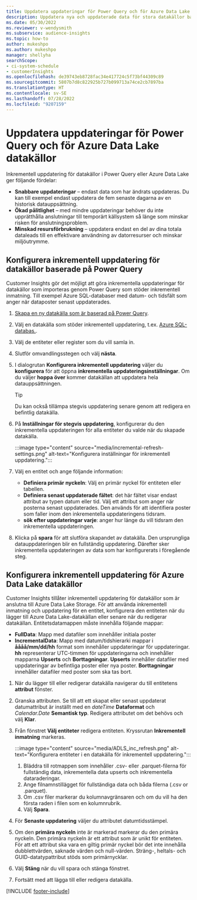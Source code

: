 ```yaml
---
title: Uppdatera uppdateringar för Power Query och för Azure Data Lake datakällor
description: Uppdatera nya och uppdaterade data för stora datakällor baserat på Power Query eller Azure Data Lake datakällor.
ms.date: 05/30/2022
ms.reviewer: v-wendysmith
ms.subservice: audience-insights
ms.topic: how-to
author: mukeshpo
ms.author: mukeshpo
manager: shellyha
searchScope:
- ci-system-schedule
- customerInsights
ms.openlocfilehash: de39743eb8728fac34e417724c5f73bf44309c89
ms.sourcegitcommit: 5807b7d8c822925b727b099713a74ce2cb7897ba
ms.translationtype: HT
ms.contentlocale: sv-SE
ms.lasthandoff: 07/28/2022
ms.locfileid: "9207159"
---
```

# <a name="incremental-refresh-for-power-query-and-azure-data-lake-data-sources"></a>Uppdatera uppdateringar för Power Query och för Azure Data Lake datakällor

Inkrementell uppdatering för datakällor i Power Query eller Azure Data Lake ger följande fördelar:

- **Snabbare uppdateringar** – endast data som har ändrats uppdateras. Du kan till exempel endast uppdatera de fem senaste dagarna av en historisk datauppsättning.
- **Ökad pålitlighet** – med mindre uppdateringar behöver du inte upprätthålla anslutningar till temporärt källsystem så länge som minskar risken för anslutningsproblem.
- **Minskad resursförbrukning** – uppdatera endast en del av dina totala dataleads till en effektivare användning av datorresurser och minskar miljöutrymme.

## <a name="configure-incremental-refresh-for-data-sources-based-on-power-query"></a>Konfigurera inkrementell uppdatering för datakällor baserade på Power Query

Customer Insights gör det möjligt att göra inkrementella uppdateringar för datakällor som importeras genom Power Query som stöder inkrementell inmatning. Till exempel Azure SQL-databaser med datum- och tidsfält som anger när dataposter senast uppdaterades.

1. [Skapa en ny datakälla som är baserad på Power Query](connect-power-query.md).

1. Välj en datakälla som stöder inkrementell uppdatering, t.ex. [Azure SQL-databas.](/power-query/connectors/azuresqldatabase).

1. Välj de entiteter eller register som du vill samla in.

1. Slutför omvandlingsstegen och välj **nästa**.

1. I dialogrutan **Konfigurera inkrementell uppdatering** väljer du **konfigurera** för att öppna **inkrementella uppdateringsinställningar**. Om du väljer **hoppa över** kommer datakällan att uppdatera hela datauppsättningen.
   > [!TIP]
   > Du kan också tillämpa stegvis uppdatering senare genom att redigera en befintlig datakälla.

1. På **Inställningar för stegvis uppdatering**, konfigurerar du den inkrementella uppdateringen för alla entiteter du valde när du skapade datakälla.

   :::image type="content" source="media/incremental-refresh-settings.png" alt-text="Konfigurera inställningar för inkrementell uppdatering.":::

1. Välj en entitet och ange följande information:

   - **Definiera primär nyckeln**: Välj en primär nyckel för entiteten eller tabellen.
   - **Definiera senast uppdaterade fältet**: det här fältet visar endast attribut av typen datum eller tid. Välj ett attribut som anger när posterna senast uppdaterades. Den används för att identifiera poster som faller inom den inkrementella uppdateringens tidsram.
   - **sök efter uppdateringar varje**: anger hur länge du vill tidsram den inkrementella uppdateringen.

1. Klicka på **spara** för att slutföra skapandet av datakälla. Den ursprungliga datauppdateringen blir en fullständig uppdatering. Därefter sker inkrementella uppdateringen av data som har konfigurerats i föregående steg.

## <a name="configure-incremental-refresh-for-azure-data-lake-data-sources"></a>Konfigurera inkrementell uppdatering för Azure Data Lake datakällor

Customer Insights tillåter inkrementell uppdatering för datakällor som är anslutna till Azure Data Lake Storage. För att använda inkrementell inmatning och uppdatering för en entitet, konfigurera den entiteten när du lägger till Azure Data Lake-datakällan eller senare när du redigerar datakällan. Entitetsdatamappen måste innehålla följande mappar:

- **FullData**: Mapp med datafiler som innehåller initiala poster
- **IncrementalData**: Mapp med datum/tidshierarki mappar i **åååå/mm/dd/hh** format som innehåller uppdateringar för uppdateringar. **hh** representerar UTC-timmen för uppdateringarna och innehåller mapparna **Upserts** och **Borttagningar**. **Upserts** innehåller datafiler med uppdateringar av befintliga poster eller nya poster. **Borttagningar** innehåller datafiler med poster som ska tas bort.

1. När du lägger till eller redigerar datakälla navigerar du till entitetens **attribut** fönster.

1. Granska attributen. Se till att ett skapat eller senast uppdaterat datumattribut är inställt med en *dateTime* **Dataformat** och *Calendar.Date* **Semantisk typ**. Redigera attributet om det behövs och välj **Klar**.

1. Från fönstret **Välj entiteter** redigera entiteten. Kryssrutan **Inkrementell inmatning** markeras.

   :::image type="content" source="media/ADLS_inc_refresh.png" alt-text="Konfigurera entiteter i en datakälla för inkrementell uppdatering.":::

   1. Bläddra till rotmappen som innehåller .csv- eller .parquet-filerna för fullständig data, inkrementella data upserts och inkrementella dataraderingar.
   1. Ange filnamnstillägget för fullständiga data och båda filerna (\.csv or \.parquet).
   1. Om .csv filer markerar du kolumnavgränsaren och om du vill ha den första raden i filen som en kolumnrubrik.
   1. Välj **Spara**.

1. För **Senaste uppdatering** väljer du attributet datumtidsstämpel.

1. Om den **primära nyckeln** inte är markerad markerar du den primära nyckeln. Den primära nyckeln är ett attribut som är unikt för entiteten. För att ett attribut ska vara en giltig primär nyckel bör det inte innehålla dubblettvärden, saknade värden och null-värden. Sträng-, heltals- och GUID-datatypattribut stöds som primärnycklar.

1. Välj **Stäng** när du vill spara och stänga fönstret.

1. Fortsätt med att lägga till eller redigera datakälla.

[!INCLUDE [footer-include](includes/footer-banner.md)]
